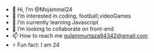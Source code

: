 - 👋 Hi, I’m @Mojammel24
- 👀 I’m interested in coding, football,videoGames
- 🌱 I’m currently learning Javascript
- 💞️ I’m looking to collaborate on front-end
- 📫 How to reach me gulammurtaza94342@gmail.com
- ⚡ Fun fact: I am 24

<!---
Mojammel24/Mojammel24 is a ✨ special ✨ repository because its `README.md` (this file) appears on your GitHub profile.
You can click the Preview link to take a look at your changes.
--->
